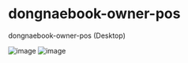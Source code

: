 # dongnaebook-owner-pos
dongnaebook-owner-pos (Desktop)

![image](https://user-images.githubusercontent.com/25785760/191441941-b61f5d59-fc45-48d1-9fef-8482cfeebbb5.png)
![image](https://user-images.githubusercontent.com/25785760/191442078-5be3f917-0858-4eb9-83eb-a4fc0111dd30.png)

